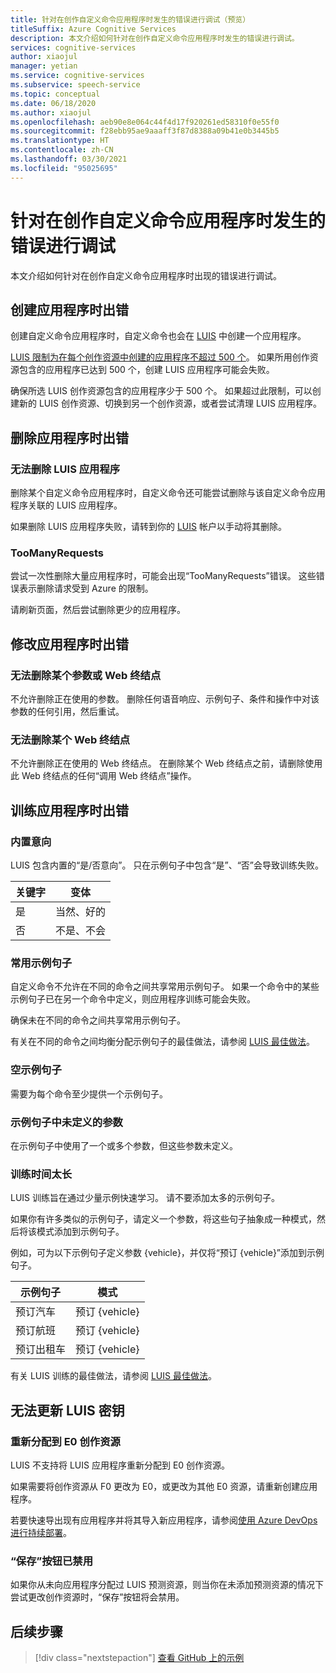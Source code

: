 ```yaml
---
title: 针对在创作自定义命令应用程序时发生的错误进行调试（预览）
titleSuffix: Azure Cognitive Services
description: 本文介绍如何针对在创作自定义命令应用程序时发生的错误进行调试。
services: cognitive-services
author: xiaojul
manager: yetian
ms.service: cognitive-services
ms.subservice: speech-service
ms.topic: conceptual
ms.date: 06/18/2020
ms.author: xiaojul
ms.openlocfilehash: aeb90e8e064c44f4d17f920261ed58310f0e55f0
ms.sourcegitcommit: f28ebb95ae9aaaff3f87d8388a09b41e0b3445b5
ms.translationtype: HT
ms.contentlocale: zh-CN
ms.lasthandoff: 03/30/2021
ms.locfileid: "95025695"
---
```

# <a name="debug-errors-when-authoring-a-custom-commands-application"></a>针对在创作自定义命令应用程序时发生的错误进行调试

本文介绍如何针对在创作自定义命令应用程序时出现的错误进行调试。 

## <a name="errors-when-creating-an-application"></a>创建应用程序时出错
创建自定义命令应用程序时，自定义命令也会在 [LUIS](https://www.luis.ai/) 中创建一个应用程序。 

[LUIS 限制为在每个创作资源中创建的应用程序不超过 500 个](../luis/luis-limits.md)。 如果所用创作资源包含的应用程序已达到 500 个，创建 LUIS 应用程序可能会失败。 

确保所选 LUIS 创作资源包含的应用程序少于 500 个。 如果超过此限制，可以创建新的 LUIS 创作资源、切换到另一个创作资源，或者尝试清理 LUIS 应用程序。  

## <a name="errors-when-deleting-an-application"></a>删除应用程序时出错
### <a name="cant-delete-luis-application"></a>无法删除 LUIS 应用程序
删除某个自定义命令应用程序时，自定义命令还可能尝试删除与该自定义命令应用程序关联的 LUIS 应用程序。

如果删除 LUIS 应用程序失败，请转到你的 [LUIS](https://www.luis.ai/) 帐户以手动将其删除。

### <a name="toomanyrequests"></a>TooManyRequests
尝试一次性删除大量应用程序时，可能会出现“TooManyRequests”错误。 这些错误表示删除请求受到 Azure 的限制。 

请刷新页面，然后尝试删除更少的应用程序。

## <a name="errors-when-modifying-an-application"></a>修改应用程序时出错

### <a name="cant-delete-a-parameter-or-a-web-endpoint"></a>无法删除某个参数或 Web 终结点
不允许删除正在使用的参数。 删除任何语音响应、示例句子、条件和操作中对该参数的任何引用，然后重试。

### <a name="cant-delete-a-web-endpoint"></a>无法删除某个 Web 终结点
不允许删除正在使用的 Web 终结点。 在删除某个 Web 终结点之前，请删除使用此 Web 终结点的任何“调用 Web 终结点”操作。

## <a name="errors-when-training-an-application"></a>训练应用程序时出错
### <a name="built-in-intents"></a>内置意向
LUIS 包含内置的“是/否意向”。 只在示例句子中包含“是”、“否”会导致训练失败。 

| 关键字 | 变体 | 
| ------- | --------- | 
| 是 | 当然、好的 |
| 否 | 不是、不会 | 

### <a name="common-sample-sentences"></a>常用示例句子
自定义命令不允许在不同的命令之间共享常用示例句子。 如果一个命令中的某些示例句子已在另一个命令中定义，则应用程序训练可能会失败。 

确保未在不同的命令之间共享常用示例句子。 

有关在不同的命令之间均衡分配示例句子的最佳做法，请参阅 [LUIS 最佳做法](../luis/luis-concept-best-practices.md)。

### <a name="empty-sample-sentences"></a>空示例句子
需要为每个命令至少提供一个示例句子。

### <a name="undefined-parameter-in-sample-sentences"></a>示例句子中未定义的参数
在示例句子中使用了一个或多个参数，但这些参数未定义。

### <a name="training-takes-too-long"></a>训练时间太长
LUIS 训练旨在通过少量示例快速学习。 请不要添加太多的示例句子。 

如果你有许多类似的示例句子，请定义一个参数，将这些句子抽象成一种模式，然后将该模式添加到示例句子。

例如，可为以下示例句子定义参数 {vehicle}，并仅将“预订 {vehicle}”添加到示例句子。

| 示例句子 | 模式 | 
| ------- | ------- | 
| 预订汽车 | 预订 {vehicle} | 
| 预订航班 | 预订 {vehicle} |
| 预订出租车 | 预订 {vehicle} |

有关 LUIS 训练的最佳做法，请参阅 [LUIS 最佳做法](../luis/luis-concept-best-practices.md)。

## <a name="cant-update-luis-key"></a>无法更新 LUIS 密钥
### <a name="reassign-to-e0-authoring-resource"></a>重新分配到 E0 创作资源
LUIS 不支持将 LUIS 应用程序重新分配到 E0 创作资源。

如果需要将创作资源从 F0 更改为 E0，或更改为其他 E0 资源，请重新创建应用程序。 

若要快速导出现有应用程序并将其导入新应用程序，请参阅[使用 Azure DevOps 进行持续部署](./how-to-custom-commands-deploy-cicd.md)。

### <a name="save-button-is-disabled"></a>“保存”按钮已禁用
如果你从未向应用程序分配过 LUIS 预测资源，则当你在未添加预测资源的情况下尝试更改创作资源时，“保存”按钮将会禁用。

## <a name="next-steps"></a>后续步骤

> [!div class="nextstepaction"]
> [查看 GitHub 上的示例](https://aka.ms/speech/cc-samples)